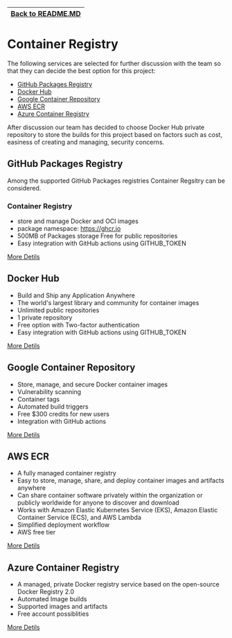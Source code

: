 | [Back to README.MD](../README.md)
| ---------------------------------------------------- |

# Container Registry

The following services are selected for further discussion with the team so that they can decide the best option for this project:

* [GitHub Packages Registry](#GitHub-Packages-Registry)
* [Docker Hub](#Docker-Hub)
* [Google Container Repository](#Google-Container-Repository)
* [AWS ECR](#AWS-ECR)
* [Azure Container Registry](#Azure-Container-Registry)
<!-- * [JFrog Artifactory](#JFrog-Artifactory) -->
After discussion our team has decided to choose Docker Hub private repository to store the builds for this project based on factors  such as cost, easiness of creating and managing, security concerns.
## GitHub Packages Registry

Among the supported GitHub Packages registries Container Regsitry can be considered.
### Container Registry

* store and manage Docker and OCI images
* package namespace: https://ghcr.io
* 500MB of Packages storage Free for public repositories
* Easy integration with GitHub actions using GITHUB_TOKEN

[More Detils](https://docs.github.com/en/packages/working-with-a-github-packages-registry)

## Docker Hub

* Build and Ship any Application Anywhere
* The world's largest library and community for container images
* Unlimited public repositories
* 1 private repository
* Free option with Two-factor authentication 
* Easy integration with GitHub actions using GITHUB_TOKEN

[More Detils](https://hub.docker.com/)

## Google Container Repository

* Store, manage, and secure Docker container images
* Vulnerability scanning
* Container tags
* Automated build triggers
* Free $300 credits for new users
* Integration with GitHub actions

[More Detils](https://cloud.google.com/container-registry/)

## AWS ECR

* A fully managed container registry
* Easy to store, manage, share, and deploy container images and artifacts anywhere
* Can share container software privately within the organization or publicly worldwide for anyone to discover and download
* Works with Amazon Elastic Kubernetes Service (EKS), Amazon Elastic Container Service (ECS), and AWS Lambda
* Simplified deployment workflow
* AWS free tier

[More Detils](https://aws.amazon.com/ecr/)

## Azure Container Registry

* A managed, private Docker registry service based on the open-source Docker Registry 2.0
* Automated Image builds
* Supported images and artifacts
* Free account possiblities

[More Detils](https://docs.microsoft.com/en-us/azure/container-registry/)

<!-- ## JFrog Artifactory -->


